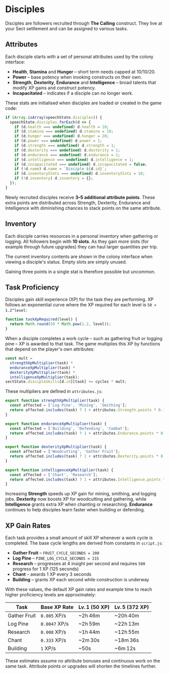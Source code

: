 # Disciples

Disciples are followers recruited through **The Calling** construct. They live at your Sect settlement and can be assigned to various tasks.

## Attributes

Each disciple starts with a set of personal attributes used by the colony interface:

- **Health**, **Stamina** and **Hunger** – short term needs capped at 10/10/20.
- **Power** – base potency when invoking constructs on their own.
- **Strength**, **Dexterity**, **Endurance** and **Intelligence** – broad talents that modify XP gains and construct potency.
- **Incapacitated** – indicates if a disciple can no longer work.

These stats are initialised when disciples are loaded or created in the game code:

```javascript
if (Array.isArray(speechState.disciples)) {
  speechState.disciples.forEach(d => {
    if (d.health === undefined) d.health = 10;
    if (d.stamina === undefined) d.stamina = 10;
    if (d.hunger === undefined) d.hunger = 20;
    if (d.power === undefined) d.power = 1;
    if (d.strength === undefined) d.strength = 1;
    if (d.dexterity === undefined) d.dexterity = 1;
    if (d.endurance === undefined) d.endurance = 1;
    if (d.intelligence === undefined) d.intelligence = 1;
    if (d.incapacitated === undefined) d.incapacitated = false;
    if (!d.name) d.name = `Disciple ${d.id}`;
    if (d.inventorySlots === undefined) d.inventorySlots = 10;
    if (!d.inventory) d.inventory = {};
  });
}
```

Newly recruited disciples receive **3–5 additional attribute points**. These
extra points are distributed across Strength, Dexterity, Endurance and
Intelligence with diminishing chances to stack points on the same attribute.

## Inventory

Each disciple carries resources in a personal inventory when gathering or logging. All followers begin with **10 slots**. As they gain more slots (for example through future upgrades) they can haul larger quantities per trip.

The current inventory contents are shown in the colony interface when viewing a disciple's status. Empty slots are simply unused.

Gaining three points in a single stat is therefore possible but uncommon.

## Task Proficiency

Disciples gain skill experience (XP) for the task they are performing. XP follows an exponential curve where the XP required for each level is `50 × 1.2^level`:

```javascript
function taskXpRequired(level) {
  return Math.round(50 * Math.pow(1.2, level));
}
```

When a disciple completes a work cycle – such as gathering fruit or logging pine – XP is awarded to that task. The game multiplies this XP by functions that depend on the player's own attributes:

```javascript
const mult =
  strengthXpMultiplier(task) *
  enduranceXpMultiplier(task) *
  dexterityXpMultiplier(task) *
  intelligenceXpMultiplier(task);
sectState.discipleSkills[d.id][task] += cycles * mult;
```

These multipliers are defined in `attributes.js`:

```javascript
export function strengthXpMultiplier(task) {
  const affected = ['Log Pine', 'Mining', 'Smithing'];
  return affected.includes(task) ? 1 + attributes.Strength.points * 0.1 : 1;
}

export function enduranceXpMultiplier(task) {
  const affected = ['Building', 'Defending', 'Combat'];
  return affected.includes(task) ? 1 + attributes.Endurance.points * 0.1 : 1;
}

export function dexterityXpMultiplier(task) {
  const affected = ['Woodcutting', 'Gather Fruit'];
  return affected.includes(task) ? 1 + attributes.Dexterity.points * 0.1 : 1;
}

export function intelligenceXpMultiplier(task) {
  const affected = ['Chant', 'Research'];
  return affected.includes(task) ? 1 + attributes.Intelligence.points * 0.1 : 1;
}
```

Increasing **Strength** speeds up XP gain for mining, smithing, and logging jobs. **Dexterity** now boosts XP for woodcutting and gathering, while **Intelligence** grants extra XP when chanting or researching. **Endurance** continues to help disciples learn faster when building or defending.

## XP Gain Rates

Each task provides a small amount of skill XP whenever a work cycle is completed. The base cycle lengths are derived from constants in `script.js`:

- **Gather Fruit** – `FRUIT_CYCLE_SECONDS = 200`
- **Log Pine** – `PINE_LOG_CYCLE_SECONDS = 215`
- **Research** – progresses at 4 insight per second and requires `500` progress for 1 XP (125&nbsp;seconds)
- **Chant** – awards 1 XP every 3 seconds
- **Building** – grants XP each second while construction is underway

With these values, the default XP gain rates and example time to reach higher proficiency levels are approximately:

| Task | Base XP Rate | Lv. 1 (50 XP) | Lv. 5 (372 XP) |
| --- | --- | --- | --- |
| Gather Fruit | `0.005` XP/s | ~2h 46m | ~20h 40m |
| Log Pine | `0.0047` XP/s | ~2h 59m | ~22h 13m |
| Research | `0.008` XP/s | ~1h 44m | ~12h 55m |
| Chant | `0.333` XP/s | ~2m 30s | ~18m 36s |
| Building | `1` XP/s | ~50s | ~6m 12s |

These estimates assume no attribute bonuses and continuous work on the same task. Attribute points or upgrades will shorten the timelines further.
